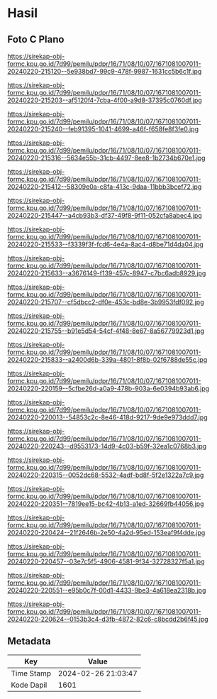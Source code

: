 # Hasil

## Foto C Plano

https://sirekap-obj-formc.kpu.go.id/7d99/pemilu/pdpr/16/71/08/10/07/1671081007011-20240220-215120--5e938bd7-99c9-478f-9987-1631cc5b6c1f.jpg

https://sirekap-obj-formc.kpu.go.id/7d99/pemilu/pdpr/16/71/08/10/07/1671081007011-20240220-215203--af5120f4-7cba-4f00-a9d8-37395c0760df.jpg

https://sirekap-obj-formc.kpu.go.id/7d99/pemilu/pdpr/16/71/08/10/07/1671081007011-20240220-215240--feb91395-1041-4699-a46f-f658fe8f3fe0.jpg

https://sirekap-obj-formc.kpu.go.id/7d99/pemilu/pdpr/16/71/08/10/07/1671081007011-20240220-215316--5634e55b-31cb-4497-8ee8-1b2734b670e1.jpg

https://sirekap-obj-formc.kpu.go.id/7d99/pemilu/pdpr/16/71/08/10/07/1671081007011-20240220-215412--58309e0a-c8fa-413c-9daa-11bbb3bcef72.jpg

https://sirekap-obj-formc.kpu.go.id/7d99/pemilu/pdpr/16/71/08/10/07/1671081007011-20240220-215447--a4cb93b3-df37-49f8-9f11-052cfa8abec4.jpg

https://sirekap-obj-formc.kpu.go.id/7d99/pemilu/pdpr/16/71/08/10/07/1671081007011-20240220-215533--f3339f3f-fcd6-4e4a-8ac4-d8be71d4da04.jpg

https://sirekap-obj-formc.kpu.go.id/7d99/pemilu/pdpr/16/71/08/10/07/1671081007011-20240220-215633--a3676149-f139-457c-8947-c7bc6adb8929.jpg

https://sirekap-obj-formc.kpu.go.id/7d99/pemilu/pdpr/16/71/08/10/07/1671081007011-20240220-215707--cf5dbcc2-df0e-453c-bd8e-3b9953fdf092.jpg

https://sirekap-obj-formc.kpu.go.id/7d99/pemilu/pdpr/16/71/08/10/07/1671081007011-20240220-215755--b91e5d54-54cf-4f48-8e67-8a56779923d1.jpg

https://sirekap-obj-formc.kpu.go.id/7d99/pemilu/pdpr/16/71/08/10/07/1671081007011-20240220-215833--a2400d6b-339a-4801-8f8b-02f6788de55c.jpg

https://sirekap-obj-formc.kpu.go.id/7d99/pemilu/pdpr/16/71/08/10/07/1671081007011-20240220-220159--5cfbe26d-a0a9-478b-903a-6e0394b93ab6.jpg

https://sirekap-obj-formc.kpu.go.id/7d99/pemilu/pdpr/16/71/08/10/07/1671081007011-20240220-220013--54853c2c-8e46-418d-9217-9de9e973ddd7.jpg

https://sirekap-obj-formc.kpu.go.id/7d99/pemilu/pdpr/16/71/08/10/07/1671081007011-20240220-220243--d9553173-14d9-4c03-b59f-32ea1c0768b3.jpg

https://sirekap-obj-formc.kpu.go.id/7d99/pemilu/pdpr/16/71/08/10/07/1671081007011-20240220-220315--0052dc68-5532-4adf-bd8f-5f2e1322a7c9.jpg

https://sirekap-obj-formc.kpu.go.id/7d99/pemilu/pdpr/16/71/08/10/07/1671081007011-20240220-220351--7819ee15-bc42-4b13-a1ed-32669fb44056.jpg

https://sirekap-obj-formc.kpu.go.id/7d99/pemilu/pdpr/16/71/08/10/07/1671081007011-20240220-220424--21f2646b-2e50-4a2d-95ed-153eaf9f4dde.jpg

https://sirekap-obj-formc.kpu.go.id/7d99/pemilu/pdpr/16/71/08/10/07/1671081007011-20240220-220457--03e7c5f5-4906-4581-9f34-32728327f5a1.jpg

https://sirekap-obj-formc.kpu.go.id/7d99/pemilu/pdpr/16/71/08/10/07/1671081007011-20240220-220551--e95b0c7f-00d1-4433-9be3-4a618ea2318b.jpg

https://sirekap-obj-formc.kpu.go.id/7d99/pemilu/pdpr/16/71/08/10/07/1671081007011-20240220-220624--0153b3c4-d3fb-4872-82c6-c8bcdd2b6f45.jpg


## Metadata

| Key        | Value               |
| ---------- | ------------------- |
| Time Stamp | 2024-02-26 21:03:47 |
| Kode Dapil | 1601                |



